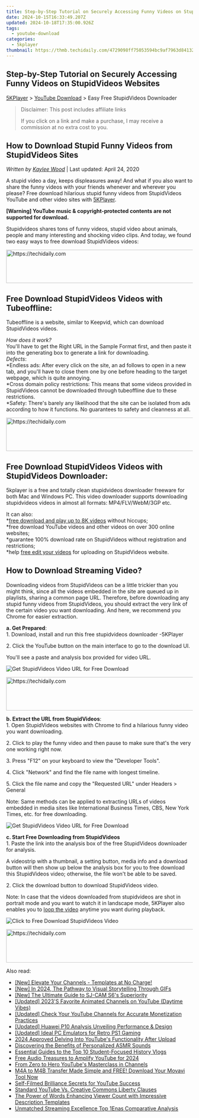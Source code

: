 ```yaml
---
title: Step-by-Step Tutorial on Securely Accessing Funny Videos on StupidVideos Websites
date: 2024-10-15T16:33:49.207Z
updated: 2024-10-18T17:35:00.926Z
tags:
  - youtube-download
categories:
  - 5kplayer
thumbnail: https://thmb.techidaily.com/4729098ff75053594bc9af7963d84132dd5d779fe074b891a4ea943b993770f6.jpg
---
```


## Step-by-Step Tutorial on Securely Accessing Funny Videos on StupidVideos Websites

[5KPlayer](https://tools.techidaily.com/5kplayer/products/) \> [YouTube Download](https://tools.techidaily.com/5kplayer/youtube-download/) \> Easy Free StupidVideos Downloader

>  Disclaimer: This post includes affiliate links
>
>  If you click on a link and make a purchase, I may receive a commission at no extra cost to you.
>

## How to Download Stupid Funny Videos from StupidVideos Sites

 _Written by [Kaylee Wood](https://www.quora.com/profile/Amanda-Hu-21)_ | Last updated: April 24, 2020 

A stupid video a day, keeps displeasures away! And what if you also want to share the funny videos with your friends whenever and wherever you please? Free download hilarious stupid funny videos from StupidVideos YouTube and other video sites with [5KPlayer](https://tools.techidaily.com/5kplayer/products/).

**\[Warning\] YouTube music & copyright-protected contents are not supported for download.**

Stupidvideos shares tons of funny videos, stupid video about animals, people and many interesting and shocking video clips. And today, we found two easy ways to free download StupidVideos videos:

<!-- affiliate ads begin -->
<a href="https://appsumo.8odi.net/c/5597632/2068411/7443" target="_top" id="2068411">
  <img src="//a.impactradius-go.com/display-ad/7443-2068411" border="0" alt="https://techidaily.com" width="728" height="90"/>
</a>
<img height="0" width="0" src="https://appsumo.8odi.net/i/5597632/2068411/7443" style="position:absolute;visibility:hidden;" border="0" />
<!-- affiliate ads end -->

## Free Download StupidVideos Videos with Tubeoffline:

Tubeoffline is a website, similar to Keepvid, which can download StupidVideos videos. 

_How does it work?_  
You'll have to get the Right URL in the Sample Format first, and then paste it into the generating box to generate a link for downloading.  
_Defects_:   
\*Endless ads: After every click on the site, an ad follows to open in a new tab, and you'll have to close them one by one before heading to the target webpage, which is quite annoying.   
\*Cross domain policy restrictions: This means that some videos provided in StupidVideos cannot be downloaded through tubeoffline due to these restrictions.  
\*Safety: There's barely any likelihood that the site can be isolated from ads according to how it functions. No guarantees to safety and cleanness at all.

<!-- affiliate ads begin -->
<a href="https://aligracehair.sjv.io/c/5597632/1938682/19272" target="_top" id="1938682">
  <img src="//a.impactradius-go.com/display-ad/19272-1938682" border="0" alt="https://techidaily.com" width="728" height="90"/>
</a>
<img height="0" width="0" src="https://aligracehair.sjv.io/i/5597632/1938682/19272" style="position:absolute;visibility:hidden;" border="0" />
<!-- affiliate ads end -->

## Free Download StupidVideos Videos with StupidVideos Downloader:

5kplayer is a free and totally clean stupidvideos downloader freeware for both Mac and Windows PC. This video downloader supports downloading stupidvideos videos in almost all formats: MP4/FLV/WebM/3GP etc. 

It can also:  
 \*[free download and play up to 8K videos](https://tools.techidaily.com/5kplayer/youtube-download/) without hiccups;   
\*free download YouTube videos and other videos on over 300 online websites;   
\*guarantee 100% download rate on StupidVideos without registration and restrictions;   
\*help [free edit your videos](https://tools.techidaily.com/5kplayer/video-music-player/) for uploading on StupidVideos website.

## How to Download Streaming Video?

Downloading videos from StupidVideos can be a little trickier than you might think, since all the videos embedded in the site are queued up in playlists, sharing a common page URL. Therefore, before downloading any stupid funny videos from StupidVideos, you should extract the very link of the certain video you want downloading. And here, we recommend you Chrome for easier extraction.

**a. Get Prepared**:  
 1\. Download, install and run this free stupidvideos downloader -5KPlayer

2\. Click the YouTube button on the main interface to go to the download UI.

You'll see a paste and analysis box provided for video URL.

![Get StupidVideos Video URL for Free Download](https://www.5kplayer.com/youtube-download/img/5kp-stupidvideos-video-download-zjy-0803001.jpg) 

<!-- affiliate ads begin -->
<a href="https://appsumo.8odi.net/c/5597632/2144299/7443" target="_top" id="2144299">
  <img src="//a.impactradius-go.com/display-ad/7443-2144299" border="0" alt="https://techidaily.com" width="728" height="90"/>
</a>
<img height="0" width="0" src="https://appsumo.8odi.net/i/5597632/2144299/7443" style="position:absolute;visibility:hidden;" border="0" />
<!-- affiliate ads end -->

**b. Extract the URL from StupidVideos**:  
 1\. Open StupidVideos websites with Chrome to find a hilarious funny video you want downloading.

2\. Click to play the funny video and then pause to make sure that's the very one working right now.

3\. Press "F12" on your keyboard to view the "Developer Tools".

4\. Click "Network" and find the file name with longest timeline.

5\. Click the file name and copy the "Requested URL" under Headers > General

Note: Same methods can be applied to extracting URLs of videos embedded in media sites like International Business Times, CBS, New York Times, etc. for free downloading.

![Get StupidVideos Video URL for Free Download](https://www.5kplayer.com/youtube-download/img/5kp-stupidvideos-video-download-zjy-0803002.jpg) 

**c. Start Free Downloading from StupidVideos**   
 1\. Paste the link into the analysis box of the free StupidVideos downloader for analysis.

A videostrip with a thumbnail, a setting button, media info and a download button will then show up below the analysis box for you to free download this StupidVideos video; otherwise, the file won't be able to be saved.

2\. Click the download button to download StupidVideos video.

Note: In case that the videos downloaded from stupidvideos are shot in portrait mode and you want to watch it in landscape mode, 5KPlayer also enables you to [loop the video](https://tools.techidaily.com/5kplayer/video-music-player/) anytime you want during playback.

![Click to Free Download StupidVideos Video](https://www.5kplayer.com/youtube-download/img/5kp-stupidvideos-video-download-zjy-0803003.jpg)

<!-- affiliate ads begin -->
<a href="https://appsumo.8odi.net/c/5597632/2123728/7443" target="_top" id="2123728">
  <img src="//a.impactradius-go.com/display-ad/7443-2123728" border="0" alt="https://techidaily.com" width="728" height="90"/>
</a>
<img height="0" width="0" src="https://appsumo.8odi.net/i/5597632/2123728/7443" style="position:absolute;visibility:hidden;" border="0" />
<!-- affiliate ads end -->

<ins class="adsbygoogle"
     style="display:block"
     data-ad-format="autorelaxed"
     data-ad-client="ca-pub-7571918770474297"
     data-ad-slot="1223367746"></ins>

<ins class="adsbygoogle"
     style="display:block"
     data-ad-client="ca-pub-7571918770474297"
     data-ad-slot="8358498916"
     data-ad-format="auto"
     data-full-width-responsive="true"></ins>

<span class="atpl-alsoreadstyle">Also read:</span>
<div><ul>
<li><a href="https://youtube-zero.techidaily.com/levate-your-channels-templates-at-no-charge/"><u>[New] Elevate Your Channels - Templates at No Charge!</u></a></li>
<li><a href="https://fox-blue.techidaily.com/new-in-2024-the-pathway-to-visual-storytelling-through-gifs/"><u>[New] In 2024, The Pathway to Visual Storytelling Through GIFs</u></a></li>
<li><a href="https://article-tips.techidaily.com/new-the-ultimate-guide-to-sj-cam-s6s-superiority/"><u>[New] The Ultimate Guide to SJ-CAM S6's Superiority</u></a></li>
<li><a href="https://youtube-video-recordings.techidaily.com/updated-2023s-favorite-animated-channels-on-youtube-daytime-vibes/"><u>[Updated] 2023'S Favorite Animated Channels on YouTube (Daytime Vibes)</u></a></li>
<li><a href="https://youtube-video-recordings.techidaily.com/updated-check-your-youtube-channels-for-accurate-monetization-practices/"><u>[Updated] Check Your YouTube Channels for Accurate Monetization Practices</u></a></li>
<li><a href="https://some-techniques.techidaily.com/updated-huawei-p10-analysis-unveiling-performance-and-design/"><u>[Updated] Huawei P10 Analysis Unveiling Performance & Design</u></a></li>
<li><a href="https://screen-mirroring-recording.techidaily.com/updated-ideal-pc-emulators-for-retro-ps1-gaming/"><u>[Updated] Ideal PC Emulators for Retro PS1 Gaming</u></a></li>
<li><a href="https://youtube-video-recordings.techidaily.com/2024-approved-delving-into-youtubes-functionality-after-upload/"><u>2024 Approved Delving Into YouTube's Functionality After Upload</u></a></li>
<li><a href="https://extra-information.techidaily.com/discovering-the-benefits-of-personalized-asmr-sounds/"><u>Discovering the Benefits of Personalized ASMR Sounds</u></a></li>
<li><a href="https://youtube-video-recordings.techidaily.com/essential-guides-to-the-top-10-student-focused-history-vlogs/"><u>Essential Guides to the Top 10 Student-Focused History Vlogs</u></a></li>
<li><a href="https://youtube-webster.techidaily.com/audio-treasures-to-amplify-youtube-for-2024/"><u>Free Audio Treasures to Amplify YouTube for 2024</u></a></li>
<li><a href="https://youtube-video-recordings.techidaily.com/from-zero-to-hero-youtubes-masterclass-in-channels/"><u>From Zero to Hero YouTube's Masterclass in Channels</u></a></li>
<li><a href="https://tech-recovery.techidaily.com/m4a-to-m4b-transfer-made-simple-and-free-download-your-movavi-tool-now/"><u>M4A to M4B Transfer Made Simple and FREE! Download Your Movavi Tool Now</u></a></li>
<li><a href="https://youtube-video-recordings.techidaily.com/self-filmed-brilliance-secrets-for-youtube-success/"><u>Self-Filmed Brilliance Secrets for YouTube Success</u></a></li>
<li><a href="https://youtube-video-recordings.techidaily.com/standard-youtube-vs-creative-commons-liberty-clauses/"><u>Standard YouTube Vs. Creative Commons Liberty Clauses</u></a></li>
<li><a href="https://youtube-video-recordings.techidaily.com/the-power-of-words-enhancing-viewer-count-with-impressive-description-templates/"><u>The Power of Words Enhancing Viewer Count with Impressive Description Templates</u></a></li>
<li><a href="https://extra-hints.techidaily.com/unmatched-streaming-excellence-top-1enas-comparative-analysis/"><u>Unmatched Streaming Excellence Top 1Enas Comparative Analysis</u></a></li>
</ul></div>

